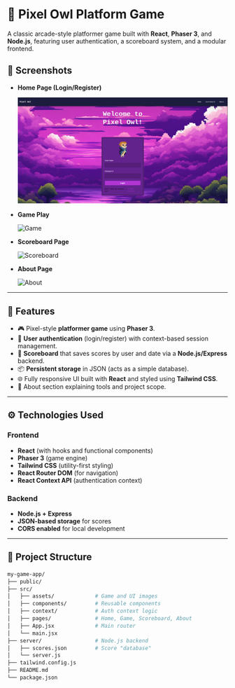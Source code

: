 # 🦉 Pixel Owl Platform Game 

A classic arcade-style platformer game built with **React**, **Phaser 3**, and **Node.js**, featuring user authentication, a scoreboard system, and a modular frontend.

## 📸 Screenshots


- **Home Page (Login/Register)**
  
  ![Home Page](public/img/login.png)

- **Game Play**

  ![Game](public/images/play.png)

- **Scoreboard Page**

  ![Scoreboard](public/images/scoreboard.png)

- **About Page**

  ![About](public/images/about.png)

---

## 🚀 Features

- 🎮 Pixel-style **platformer game** using **Phaser 3**.
- 🔐 **User authentication** (login/register) with context-based session management.
- 🧾 **Scoreboard** that saves scores by user and date via a **Node.js/Express** backend.
- 📦 **Persistent storage** in JSON (acts as a simple database).
- 🌐 Fully responsive UI built with **React** and styled using **Tailwind CSS**.
- 📘 About section explaining tools and project scope.
  
---

## ⚙️ Technologies Used

### Frontend

- **React** (with hooks and functional components)
- **Phaser 3** (game engine)
- **Tailwind CSS** (utility-first styling)
- **React Router DOM** (for navigation)
- **React Context API** (authentication context)

### Backend

- **Node.js + Express**
- **JSON-based storage** for scores
- **CORS enabled** for local development

---

## 📁 Project Structure

```bash
my-game-app/
├── public/
├── src/
│   ├── assets/             # Game and UI images
│   ├── components/         # Reusable components
│   ├── context/            # Auth context logic
│   ├── pages/              # Home, Game, Scoreboard, About
│   ├── App.jsx             # Main router
│   └── main.jsx
├── server/                 # Node.js backend
│   ├── scores.json         # Score "database"
│   └── server.js
├── tailwind.config.js
├── README.md
└── package.json
